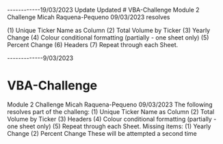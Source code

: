 ------------19/03/2023 Update
Updated # VBA-Challenge
Module 2 Challenge Micah Raquena-Pequeno 09/03/2023 resolves

(1) Unique Ticker Name as Column
(2) Total Volume by Ticker
(3) Yearly Change
(4) Colour conditional formatting (partially - one sheet only)
(5) Percent Change 
(6) Headers
(7) Repeat through each Sheet.



-------------9/03/2023
# VBA-Challenge
Module 2 Challenge Micah Raquena-Pequeno 09/03/2023
The following resolves part of the challeng:
(1) Unique Ticker Name as Column
(2) Total Volume by Ticker
(3) Headers
(4) Colour conditional formatting (partially - one sheet only)
(5) Repeat through each Sheet.
Missing items:
(1) Yearly Change
(2) Percent Change 
These will be attempted a second time 

